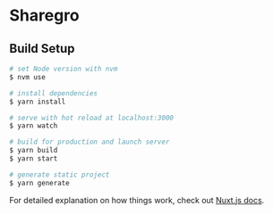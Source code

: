 # Sharegro

## Build Setup

```bash
# set Node version with nvm
$ nvm use

# install dependencies
$ yarn install

# serve with hot reload at localhost:3000
$ yarn watch

# build for production and launch server
$ yarn build
$ yarn start

# generate static project
$ yarn generate
```

For detailed explanation on how things work, check out [Nuxt.js docs](https://nuxtjs.org).
